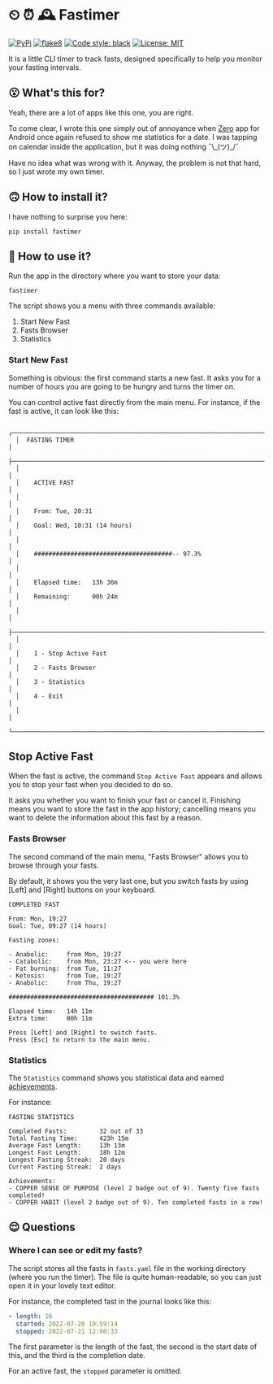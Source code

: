 # ⏲ ⏰ 🕰️ Fastimer

[![PyPi](https://img.shields.io/pypi/v/fastimer)](https://pypi.org/project/fastimer/) [![flake8](https://github.com/vkostyanetsky/Fastimer/actions/workflows/flake8.yml/badge.svg)](https://github.com/vkostyanetsky/Fastimer/actions/workflows/flake8.yml) [![Code style: black](https://img.shields.io/badge/code%20style-black-000000.svg)](https://github.com/psf/black) [![License: MIT](https://img.shields.io/badge/License-MIT-yellow.svg)](https://opensource.org/licenses/MIT)   

It is a little CLI timer to track fasts, designed specifically to help you monitor your fasting intervals.  

## 😮 What's this for?

Yeah, there are a lot of apps like this one, you are right.

To come clear, I wrote this one simply out of annoyance when [Zero](https://www.zerolongevity.com/) app for Android once again refused to show me statistics for a date. I was tapping on calendar inside the application, but it was doing nothing ¯\\\_(ツ)\_/¯

Have no idea what was wrong with it. Anyway, the problem is not that hard, so I just wrote my own timer.

## 🙃 How to install it?

I have nothing to surprise you here:

```commandline
pip install fastimer
```

## 🙂 How to use it?

Run the app in the directory where you want to store your data:

```commandline
fastimer
```

The script shows you a menu with three commands available: 

1. Start New Fast
2. Fasts Browser
3. Statistics  

### Start New Fast

Something is obvious: the first command starts a new fast. It asks you for a number of hours you are going to be hungry and turns the timer on.

You can control active fast directly from the main menu. For instance, if the fast is active, it can look like this:

```
  ┌───────────────────────────────────────────────────────────────────────────┐
  │  FASTING TIMER                                                            │
  ├───────────────────────────────────────────────────────────────────────────┤
  │                                                                           │
  │    ACTIVE FAST                                                            │
  │                                                                           │
  │    From: Tue, 20:31                                                       │
  │    Goal: Wed, 10:31 (14 hours)                                            │
  │                                                                           │
  │    ######################################-- 97.3%                         │
  │                                                                           │
  │    Elapsed time:   13h 36m                                                │
  │    Remaining:      00h 24m                                                │
  │                                                                           │
  ├───────────────────────────────────────────────────────────────────────────┤
  │                                                                           │
  │    1 - Stop Active Fast                                                   │
  │    2 - Fasts Browser                                                      │
  │    3 - Statistics                                                         │
  │    4 - Exit                                                               │
  │                                                                           │
  └───────────────────────────────────────────────────────────────────────────┘
```

## Stop Active Fast

When the fast is active, the command `Stop Active Fast` appears and allows you to stop your fast when you decided to do so.

It asks you whether you want to finish your fast or cancel it. Finishing means you want to store the fast in the app history; cancelling means you want to delete the information about this fast by a reason. 

### Fasts Browser

The second command of the main menu, "Fasts Browser" allows you to browse through your fasts.

By default, it shows you the very last one, but you switch fasts by using [Left] and [Right] buttons on your keyboard. 

```
COMPLETED FAST

From: Mon, 19:27
Goal: Tue, 09:27 (14 hours)

Fasting zones:

- Anabolic:     from Mon, 19:27
- Catabolic:    from Mon, 23:27 <-- you were here
- Fat burning:  from Tue, 11:27
- Ketosis:      from Tue, 19:27
- Anabolic:     from Thu, 19:27

######################################## 101.3%

Elapsed time:   14h 11m
Extra time:     00h 11m

Press [Left] and [Right] to switch fasts.
Press [Esc] to return to the main menu.
```

### Statistics

The `Statistics` command shows you statistical data and earned [achievements](Achievements.md).

For instance:

```
FASTING STATISTICS

Completed Fasts:         32 out of 33
Total Fasting Time:      423h 15m
Average Fast Length:     13h 13m
Longest Fast Length:     18h 12m
Longest Fasting Streak:  20 days
Current Fasting Streak:  2 days

Achievements:
- COPPER SENSE OF PURPOSE (level 2 badge out of 9). Twenty five fasts completed!
- COPPER HABIT (level 2 badge out of 9). Ten completed fasts in a row!
```

## 😌 Questions 

### Where I can see or edit my fasts?

The script stores all the fasts in `fasts.yaml` file in the working directory (where you run the timer). The file is quite human-readable, so you can just open it in your lovely text editor.

For instance, the completed fast in the journal looks like this:

```yaml
- length: 16
  started: 2022-07-20 19:59:14
  stopped: 2022-07-21 12:00:33
```

The first parameter is the length of the fast, the second is the start date of this, and the third is the completion date.

For an active fast, the `stopped` parameter is omitted.